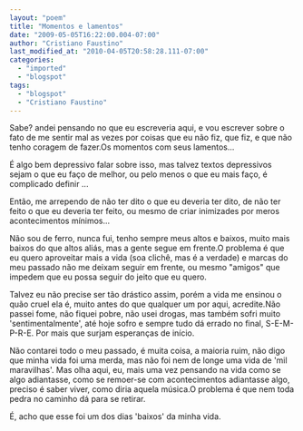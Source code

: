 ```yaml
---
layout: "poem"
title: "Momentos e lamentos"
date: "2009-05-05T16:22:00.004-07:00"
author: "Cristiano Faustino"
last_modified_at: "2010-04-05T20:58:28.111-07:00"
categories:
  - "imported"
  - "blogspot"
tags:
  - "blogspot"
  - "Cristiano Faustino"
---
```


Sabe? andei pensando no que eu escreveria aqui, e vou escrever sobre o fato de me sentir mal as vezes por coisas que eu não fiz, que fiz, e que não tenho coragem de fazer.Os momentos com seus lamentos...

É algo bem depressivo falar sobre isso, mas talvez textos depressivos sejam o que eu faço de melhor, ou pelo menos o que eu mais faço, é complicado definir ...

Então, me arrependo de não ter dito o que eu deveria ter dito, de não ter feito o que eu deveria ter feito, ou mesmo de criar inimizades por meros acontecimentos mínimos...

Não sou de ferro, nunca fui, tenho sempre meus altos e baixos, muito mais baixos do que altos aliás, mas a gente segue em frente.O problema é que eu quero aproveitar mais a vida (soa clichê, mas é a verdade) e marcas do meu passado não me deixam seguir em frente, ou mesmo "amigos" que impedem que eu possa seguir do jeito que eu quero.

Talvez eu não precise ser tão drástico assim, porém a vida me ensinou o quão cruel ela é, muito antes do que qualquer um por aqui, acredite.Não passei fome, não fiquei pobre, não usei drogas, mas também sofri muito 'sentimentalmente', até hoje sofro e sempre tudo dá errado no final, S-E-M-P-R-E. Por mais que surjam esperanças de início.

Não contarei todo o meu passado, é muita coisa, a maioria ruim, não digo que minha vida foi uma merda, mas não foi nem de longe uma vida de 'mil maravilhas'. Mas olha aqui, eu, mais uma vez pensando na vida como se algo adiantasse, como se remoer-se com acontecimentos adiantasse algo, preciso é saber viver, como diria aquela música.O problema é que nem toda pedra no caminho dá para se retirar.

É, acho que esse foi um dos dias 'baixos' da minha vida.